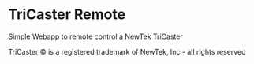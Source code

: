 # TriCaster Remote

Simple Webapp to remote control a NewTek TriCaster

TriCaster &copy; is a registered trademark of NewTek, Inc - all rights reserved
